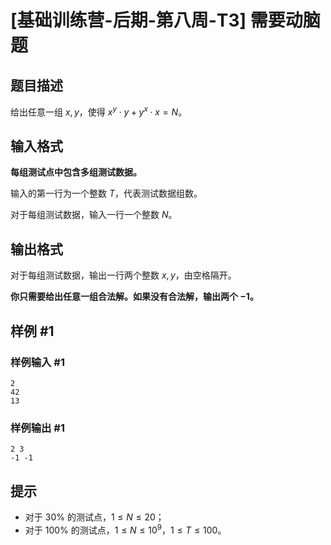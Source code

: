 # [基础训练营-后期-第八周-T3] 需要动脑题

## 题目描述

给出任意一组 $x,y$，使得 $x^y \cdot y + y^x \cdot x=N$。

## 输入格式

**每组测试点中包含多组测试数据。**

输入的第一行为一个整数 $T$，代表测试数据组数。

对于每组测试数据，输入一行一个整数 $N$。

## 输出格式

对于每组测试数据，输出一行两个整数 $x,y$，由空格隔开。

**你只需要给出任意一组合法解。如果没有合法解，输出两个 $-1$。**

## 样例 #1

### 样例输入 #1

```
2
42
13
```

### 样例输出 #1

```
2 3
-1 -1
```

## 提示

- 对于 $30\%$ 的测试点，$1 \le N \le 20$；
 - 对于 $100\%$ 的测试点，$1 \le N \le 10^{9}$，$1 \le T \le 100$。